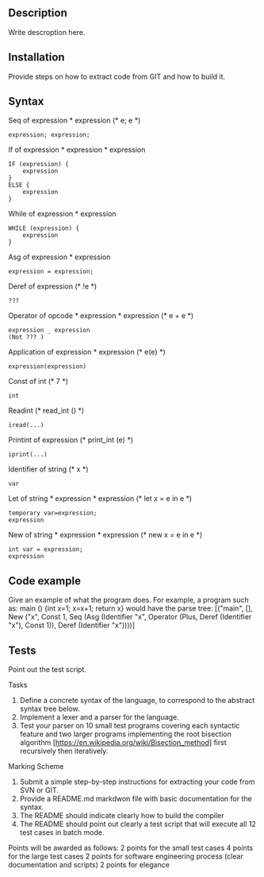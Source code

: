 ## Description
Write descroption here. 

## Installation
Provide steps on how to extract code from GIT and how to build it.

## Syntax
Seq of expression * expression (* e; e *)
	
	expression; expression;

If of expression * expression * expression 
	
	IF (expression) {
		expression
	}
	ELSE {
		expression
	}

While of expression * expression 
	
	WHILE (expression) {
		expression
	}

Asg of expression * expression
	
	expression = expression;

Deref of expression (* !e *)
	
	???

Operator of opcode * expression * expression (* e + e *)
	
	expression _ expression
	(Not ??? )

Application of expression * expression (* e(e) *)
	
	expression(expression)

Const of int (* 7 *)

	int

Readint (* read_int () *)
	
	iread(...)

Printint of expression (* print_int (e) *)

	iprint(...)

Identifier of string (* x *)
	
	var

Let of string * expression * expression (* let x = e in e *)
	
	temporary var=expression;
	expression

New of string * expression * expression (* new x = e in e *)

	int var = expression;
	expression
## Code example
Give an example of what the program does.
For example, a program such as: main () {int x=1; x=x+1; return x}
would have the parse tree:
	[("main", [],
	   New ("x", Const 1,
	    Seq
	     (Asg (Identifier "x", Operator (Plus, Deref (Identifier "x"), Const 1)),
	     Deref (Identifier "x"))))]

## Tests
Point out the test script. 

Tasks
1. Define a concrete syntax of the language, to correspond to the abstract syntax tree below.
2. Implement a lexer and a parser for the language.
3. Test your parser on 10 small test programs covering each syntactic feature and two larger programs implementing the root bisection algorithm [https://en.wikipedia.org/wiki/Bisection_method] first recursively then iteratively. 

Marking Scheme
1. Submit a simple step-by-step instructions for extracting your code from SVN or GIT.
2. Provide a README.md markdwon file with basic documentation for the syntax.
3. The README should indicate clearly how to build the compiler
4. The README should point out clearly a test script that will execute all 12 test cases in batch mode. 

Points will be awarded as follows:
2 points for the small test cases
4 points for the large test cases
2 points for software engineering process (clear documentation and scripts)
2 points for elegance
